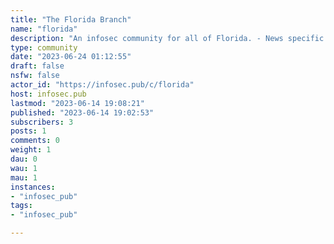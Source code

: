 ```yaml
---
title: "The Florida Branch" 
name: "florida"
description: "An infosec community for all of Florida. - News specific to the state? *Check*- Meetup coordination for regional groups? *Check*- Information for conferences? *Check*- Gator powered? *Check*"
type: community
date: "2023-06-24 01:12:55"
draft: false
nsfw: false
actor_id: "https://infosec.pub/c/florida"
host: infosec.pub
lastmod: "2023-06-14 19:08:21"
published: "2023-06-14 19:02:53"
subscribers: 3
posts: 1
comments: 0
weight: 1
dau: 0
wau: 1
mau: 1
instances:
- "infosec_pub"
tags: 
- "infosec_pub"

---
```

